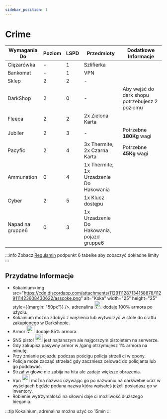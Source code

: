 ```yaml
---
sidebar_position: 1
---
```


# Crime

| Wymagania Do         |  Poziom   |  LSPD  |  Przedmioty                  | Dodatkowe Informacje   |
|------------           |-----------|--------|-------------                 |---------------         |
| Cięzarówka            |     -     |   1    |Szlifierka                    |                        |
| Bankomat              |     -     |   1    |  VPN                         |                        |
| Sklep                 |    2      |   2    |   -                          |                        |
| DarkShop              |    2      |   0    |        -                     |Aby wejść do dark shopu potrzebujesz 2 poziomu|
| Fleeca                |    2      |   2    |2x Zielona Karta              |                        |
| Jubiler               |    2      |   3    |             -                |Potrzebne **180Kg** wagi|
| Pacyfic               |    2      |   4    |3x Thermite, 2x Czarna Karta  |Potrzebne **45Kg** wagi |
| Ammunation            |    0      |   4    |1x Thermite, 1x Urzadzenie Do Hakowania|               |
| Cyber                 |    2     |   5    |1x Klucz dostępu               |                        |
| Napad na gruppe6      |    0      |    3   |1x Urzadzenie Do Hakowania, pojazd gruppe6|                        |

:::info
Zobacz [Regulamin](../regulamin.md) podpunkt 6 tabelke aby zobaczyć dokładne limity
:::

## Przydatne Informacje

- Kokainium<img src="https://cdn.discordapp.com/attachments/1129111287134158878/1129111423608430622/asscoke.png" alt="Koka" width="25" height="25" style={{margin: "50px"}} />, adrenalina <img src="https://cdn.discordapp.com/attachments/1129111287134158878/1129111436786937876/adrenalina.png" alt="Adrenalina" width="25" height="25" /> dodaje 100% armora po użyciu.
- Kokainium można zdobyć z więzienia lub wytworzyć w stole do craftu zakupionego w Darkshopie.
- Armor <img src="https://cdn.discordapp.com/attachments/1129111287134158878/1129111319681978449/armor.png" alt="Armor" width="25" height="25" /> dodaje 85% armora.
- SNS pistol <img src="https://cdn.discordapp.com/attachments/1129111287134158878/1129112622025941112/WEAPON_SNSPISTOL.png" alt="sns" width="25" height="25" /> jest najtanszym ale najgorszym pistoletem na serwerze.
- Gdy zakupisz pasywny armor w /gang otrzymujesz 1% armora na minutę.
- Przy zmianie pojazdu podczas pościgu policja strzeli ci w opony.
- Policja może zacząć strzelać gdy zaczniesz celować do policjanta lub go poddawać.
- Strzał w głowe nie zabija na hita ale zadaje większe obrażenia.
- Vpn <img src="https://cdn.discordapp.com/attachments/1129111287134158878/1129112799428222986/vpn.png" alt="vpn" width="25" height="25" /> można nazwac używając go po nazwaniu na darkwebie oraz w wyścigach będzie podana nazwa która wpisałeś jeżeli posiadasz go w inventory.
- Robienie wytrzymałośći na siłowni daje ci możliwość dłuższego biegania.

:::tip
Kokainium, adrenalina można użyć co 15min
:::
